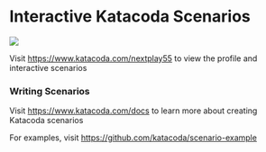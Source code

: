 # Interactive Katacoda Scenarios

[![](http://shields.katacoda.com/katacoda/nextplay55/count.svg)](https://www.katacoda.com/nextplay55 "Get your profile on Katacoda.com")

Visit https://www.katacoda.com/nextplay55 to view the profile and interactive scenarios

### Writing Scenarios
Visit https://www.katacoda.com/docs to learn more about creating Katacoda scenarios

For examples, visit https://github.com/katacoda/scenario-example
